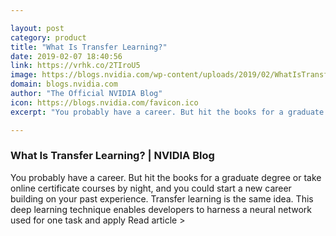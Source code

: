 ```yaml
---

layout: post
category: product
title: "What Is Transfer Learning?"
date: 2019-02-07 18:40:56
link: https://vrhk.co/2TIroU5
image: https://blogs.nvidia.com/wp-content/uploads/2019/02/WhatIsTransferLearning-630x500.png
domain: blogs.nvidia.com
author: "The Official NVIDIA Blog"
icon: https://blogs.nvidia.com/favicon.ico
excerpt: "You probably have a career. But hit the books for a graduate degree or take online certificate courses by night, and you could start a new career building on your past experience. Transfer learning is the same idea. This deep learning technique enables developers to harness a neural network used for one task and apply Read article &gt;"

---
```


### What Is Transfer Learning? | NVIDIA Blog

You probably have a career. But hit the books for a graduate degree or take online certificate courses by night, and you could start a new career building on your past experience. Transfer learning is the same idea. This deep learning technique enables developers to harness a neural network used for one task and apply Read article &gt;